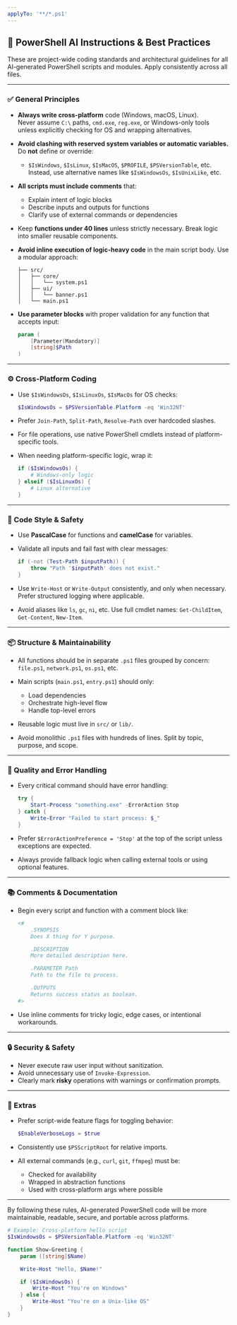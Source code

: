 ```yaml
---
applyTo: '**/*.ps1'
---
```


## 🧠 PowerShell AI Instructions & Best Practices

These are project-wide coding standards and architectural guidelines for all AI-generated PowerShell scripts and modules. Apply consistently across all files.

---

### ✅ General Principles

- **Always write cross-platform** code (Windows, macOS, Linux).  
  Never assume `C:\` paths, `cmd.exe`, `reg.exe`, or Windows-only tools unless explicitly checking for OS and wrapping alternatives.

- **Avoid clashing with reserved system variables or automatic variables.**  
  Do **not** define or override:
  - `$IsWindows`, `$IsLinux`, `$IsMacOS`, `$PROFILE`, `$PSVersionTable`, etc.  
  Instead, use alternative names like `$IsWindowsOs`, `$IsUnixLike`, etc.

- **All scripts must include comments** that:
  - Explain intent of logic blocks
  - Describe inputs and outputs for functions
  - Clarify use of external commands or dependencies

- Keep **functions under 40 lines** unless strictly necessary. Break logic into smaller reusable components.

- **Avoid inline execution of logic-heavy code** in the main script body. Use a modular approach:
  ```
  ├── src/
  │   ├── core/
  │   │   └── system.ps1
  │   ├── ui/
  │   │   └── banner.ps1
  │   └── main.ps1
  ```

- **Use parameter blocks** with proper validation for any function that accepts input:
  ```powershell
  param (
      [Parameter(Mandatory)]
      [string]$Path
  )
  ```

---

### ⚙️ Cross-Platform Coding

- Use `$IsWindowsOs`, `$IsLinuxOs`, `$IsMacOs` for OS checks:
  ```powershell
  $IsWindowsOs = $PSVersionTable.Platform -eq 'Win32NT'
  ```

- Prefer `Join-Path`, `Split-Path`, `Resolve-Path` over hardcoded slashes.

- For file operations, use native PowerShell cmdlets instead of platform-specific tools.

- When needing platform-specific logic, wrap it:
  ```powershell
  if ($IsWindowsOs) {
      # Windows-only logic
  } elseif ($IsLinuxOs) {
      # Linux alternative
  }
  ```

---

### 🧼 Code Style & Safety

- Use **PascalCase** for functions and **camelCase** for variables.

- Validate all inputs and fail fast with clear messages:
  ```powershell
  if (-not (Test-Path $inputPath)) {
      throw "Path '$inputPath' does not exist."
  }
  ```

- Use `Write-Host` or `Write-Output` consistently, and only when necessary. Prefer structured logging where applicable.

- Avoid aliases like `ls`, `gc`, `ni`, etc. Use full cmdlet names: `Get-ChildItem`, `Get-Content`, `New-Item`.

---

### 📦 Structure & Maintainability

- All functions should be in separate `.ps1` files grouped by concern: `file.ps1`, `network.ps1`, `os.ps1`, etc.

- Main scripts (`main.ps1`, `entry.ps1`) should only:
  - Load dependencies
  - Orchestrate high-level flow
  - Handle top-level errors

- Reusable logic must live in `src/` or `lib/`.

- Avoid monolithic `.ps1` files with hundreds of lines. Split by topic, purpose, and scope.

---

### 🧪 Quality and Error Handling

- Every critical command should have error handling:
  ```powershell
  try {
      Start-Process "something.exe" -ErrorAction Stop
  } catch {
      Write-Error "Failed to start process: $_"
  }
  ```

- Prefer `$ErrorActionPreference = 'Stop'` at the top of the script unless exceptions are expected.

- Always provide fallback logic when calling external tools or using optional features.

---

### 📚 Comments & Documentation

- Begin every script and function with a comment block like:
  ```powershell
  <#
      .SYNOPSIS
      Does X thing for Y purpose.

      .DESCRIPTION
      More detailed description here.

      .PARAMETER Path
      Path to the file to process.

      .OUTPUTS
      Returns success status as boolean.
  #>
  ```

- Use inline comments for tricky logic, edge cases, or intentional workarounds.

---

### 🔒 Security & Safety

- Never execute raw user input without sanitization.
- Avoid unnecessary use of `Invoke-Expression`.
- Clearly mark **risky** operations with warnings or confirmation prompts.

---

### 🧩 Extras

- Prefer script-wide feature flags for toggling behavior:
  ```powershell
  $EnableVerboseLogs = $true
  ```

- Consistently use `$PSScriptRoot` for relative imports.

- All external commands (e.g., `curl`, `git`, `ffmpeg`) must be:
  - Checked for availability
  - Wrapped in abstraction functions
  - Used with cross-platform args where possible

---

By following these rules, AI-generated PowerShell code will be more maintainable, readable, secure, and portable across platforms.

```powershell
# Example: Cross-platform hello script
$IsWindowsOs = $PSVersionTable.Platform -eq 'Win32NT'

function Show-Greeting {
    param ([string]$Name)

    Write-Host "Hello, $Name!"

    if ($IsWindowsOs) {
        Write-Host "You're on Windows"
    } else {
        Write-Host "You're on a Unix-like OS"
    }
}
```